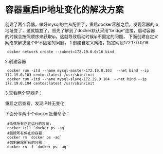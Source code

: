 # 容器重启IP地址变化的解决方案

创建了两个容器，做好mysql的主从配置了，重启docker容器之后，发现容器的ip地址变了，这就尴尬了，首先了解到了docker默认采用”bridge”连接，启动容器的时候会按照顺序来获取ip。这就导致启动时候ip不固定的问题， 下面创建自定义网络来解决这个IP不固定的问题， 1.创建自定义网络，指定网段172.17.0.0/16

```
 docker network create --subnet=172.19.0.0/16 bind
```

2.创建容器

```
 docker run -itd --name mysql-master-172.19.0.103  --net bind --ip 172.19.0.103 centos:latest /usr/sbin/init
 docker run -itd --name mysql-slave-172.19.0.104  --net bind --ip 172.19.0.104 centos:latest /usr/sbin/init
```

3.查看两个容器IP：

重启之后查看，发现IP并无变化

下面分享两个个docker批量命令：

```
 #杀死所有正在运行的容器:
 docker kill `docker ps -aq`
 #删除所有停止的容器:
 docker rm `docker ps -aq`
 #强制删除所有的容器 ：
 docker rm -f `docker ps -aq`
```